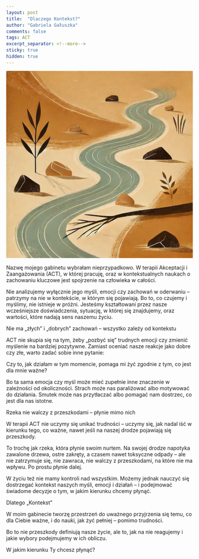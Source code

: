 ```yaml
---
layout: post
title:  "Dlaczego Kontekst?"
author: "Gabriela Gałuszka"
comments: false
tags: ACT
excerpt_separator: <!--more-->
sticky: true
hidden: true
---
```


![Alt text](../assets/images/posr4.jpg)

Nazwę mojego gabinetu wybrałam nieprzypadkowo. W terapii Akceptacji i Zaangażowania (ACT), w której pracuję, oraz w kontekstualnych naukach o zachowaniu kluczowe jest spojrzenie na człowieka w całości.
<!--more-->
Nie analizujemy wyłącznie jego myśli, emocji czy zachowań w oderwaniu – patrzymy na nie w kontekście, w którym się pojawiają. Bo to, co czujemy i myślimy, nie istnieje w próżni. Jesteśmy kształtowani przez nasze wcześniejsze doświadczenia, sytuację, w której się znajdujemy, oraz wartości, które nadają sens naszemu życiu.

Nie ma „złych” i „dobrych” zachowań – wszystko zależy od kontekstu

ACT nie skupia się na tym, żeby „pozbyć się” trudnych emocji czy zmienić myślenie na bardziej pozytywne. Zamiast oceniać nasze reakcje jako dobre czy złe, warto zadać sobie inne pytanie:

Czy to, jak działam w tym momencie, pomaga mi żyć zgodnie z tym, co jest dla mnie ważne?

Bo ta sama emocja czy myśl może mieć zupełnie inne znaczenie w zależności od okoliczności. Strach może nas paraliżować albo motywować do działania. Smutek może nas przytłaczać albo pomagać nam dostrzec, co jest dla nas istotne.

Rzeka nie walczy z przeszkodami – płynie mimo nich

W terapii ACT nie uczymy się unikać trudności – uczymy się, jak nadal iść w kierunku tego, co ważne, nawet jeśli na naszej drodze pojawiają się przeszkody.

To trochę jak rzeka, która płynie swoim nurtem. Na swojej drodze napotyka zawalone drzewa, ostre zakręty, a czasem nawet toksyczne odpady – ale nie zatrzymuje się, nie zawraca, nie walczy z przeszkodami, na które nie ma wpływu. Po prostu płynie dalej.

W życiu też nie mamy kontroli nad wszystkim. Możemy jednak nauczyć się dostrzegać kontekst naszych myśli, emocji i działań – i podejmować świadome decyzje o tym, w jakim kierunku chcemy płynąć.

Dlatego „Kontekst”

W moim gabinecie tworzę przestrzeń do uważnego przyjrzenia się temu, co dla Ciebie ważne, i do nauki, jak żyć pełniej – pomimo trudności.

Bo to nie przeszkody definiują nasze życie, ale to, jak na nie reagujemy i jakie wybory podejmujemy w ich obliczu.

W jakim kierunku Ty chcesz płynąć?

